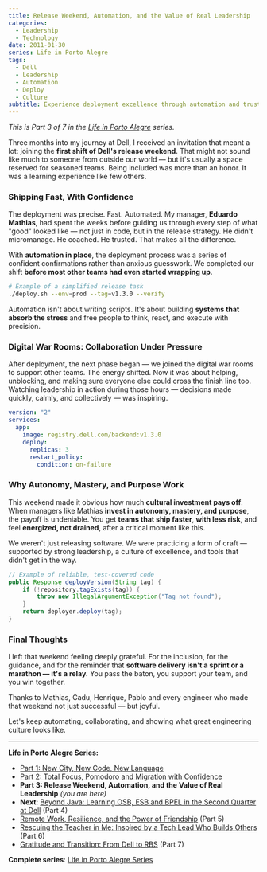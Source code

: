 ```yaml
---
title: Release Weekend, Automation, and the Value of Real Leadership
categories:
  - Leadership
  - Technology
date: 2011-01-30
series: Life in Porto Alegre
tags:
  - Dell
  - Leadership
  - Automation
  - Deploy
  - Culture
subtitle: Experience deployment excellence through automation and trust—discover how great leadership, digital war rooms, and cultural investment create confident releases without stress
---
```


_This is Part 3 of 7 in the [Life in Porto Alegre](/en/series/life-in-porto-alegre/) series._

Three months into my journey at Dell, I received an invitation that meant a lot: joining the **first shift of Dell's release weekend**. That might not sound like much to someone from outside our world — but it's usually a space reserved for seasoned teams. Being included was more than an honor. It was a learning experience like few others.

### Shipping Fast, With Confidence

The deployment was precise. Fast. Automated. My manager, **Eduardo Mathias**, had spent the weeks before guiding us through every step of what "good" looked like — not just in code, but in the release strategy. He didn't micromanage. He coached. He trusted. That makes all the difference.

With **automation in place**, the deployment process was a series of confident confirmations rather than anxious guesswork. We completed our shift **before most other teams had even started wrapping up**.

```bash
# Example of a simplified release task
./deploy.sh --env=prod --tag=v1.3.0 --verify
```

Automation isn't about writing scripts. It's about building **systems that absorb the stress** and free people to think, react, and execute with precision.

### Digital War Rooms: Collaboration Under Pressure

After deployment, the next phase began — we joined the digital war rooms to support other teams. The energy shifted. Now it was about helping, unblocking, and making sure everyone else could cross the finish line too. Watching leadership in action during those hours — decisions made quickly, calmly, and collectively — was inspiring.

```yaml
version: "2"
services:
  app:
    image: registry.dell.com/backend:v1.3.0
    deploy:
      replicas: 3
      restart_policy:
        condition: on-failure
```

### Why Autonomy, Mastery, and Purpose Work

This weekend made it obvious how much **cultural investment pays off**. When managers like Mathias **invest in autonomy, mastery, and purpose**, the payoff is undeniable. You get **teams that ship faster**, **with less risk**, and feel **energized, not drained**, after a critical moment like this.

We weren't just releasing software. We were practicing a form of craft — supported by strong leadership, a culture of excellence, and tools that didn't get in the way.

```java
// Example of reliable, test-covered code
public Response deployVersion(String tag) {
    if (!repository.tagExists(tag)) {
        throw new IllegalArgumentException("Tag not found");
    }
    return deployer.deploy(tag);
}
```

### Final Thoughts

I left that weekend feeling deeply grateful. For the inclusion, for the guidance, and for the reminder that **software delivery isn't a sprint or a marathon — it's a relay.** You pass the baton, you support your team, and you win together.

Thanks to Mathias, Cadu, Henrique, Pablo and every engineer who made that weekend not just successful — but joyful.

Let's keep automating, collaborating, and showing what great engineering culture looks like.

---

**Life in Porto Alegre Series:**

- [Part 1: New City, New Code, New Language](/en/posts/2010-11-15-primeira-semana-dell-porto-alegre/)
- [Part 2: Total Focus, Pomodoro and Migration with Confidence](/en/posts/2010-12-16-migracao-foco-pomodoro-dell/)
- **Part 3: Release Weekend, Automation, and the Value of Real Leadership** _(you are here)_
- **Next**: [Beyond Java: Learning OSB, ESB and BPEL in the Second Quarter at Dell](/en/posts/2011-04-25-aprendizado-osb-esb-bpel-dell/) (Part 4)
- [Remote Work, Resilience, and the Power of Friendship](/en/posts/2011-10-15-trabalho-remoto-resiliencia-e-amizade/) (Part 5)
- [Rescuing the Teacher in Me: Inspired by a Tech Lead Who Builds Others](/en/posts/2011-12-20-resgatando-o-educador-em-mim/) (Part 6)
- [Gratitude and Transition: From Dell to RBS](/en/posts/2012-04-01-transicao-dell-para-rbs/) (Part 7)

**Complete series**: [Life in Porto Alegre Series](/series/life-in-porto-alegre/)
